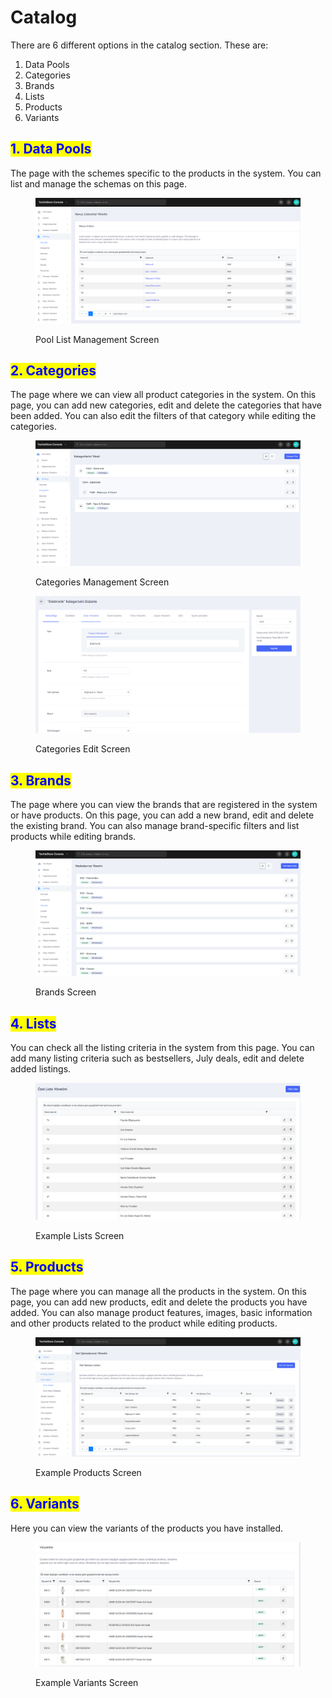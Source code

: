 # Catalog

There are 6 different options in the catalog section. These are:

1. Data Pools&#x20;
2. Categories&#x20;
3. Brands&#x20;
4. Lists&#x20;
5. Products
6. Variants

## <mark style="color:blue;">1. Data Pools</mark>

The page with the schemes specific to the products in the system. You can list and manage the schemas on this page.

<figure><img src="../../../.gitbook/assets/pools.png" alt=""><figcaption><p>Pool List Management Screen</p></figcaption></figure>

## <mark style="color:blue;">2. Categories</mark>

The page where we can view all product categories in the system. On this page, you can add new categories, edit and delete the categories that have been added. You can also edit the filters of that category while editing the categories.

<figure><img src="../../../.gitbook/assets/categories.png" alt=""><figcaption><p>Categories Management Screen</p></figcaption></figure>

<figure><img src="../../../.gitbook/assets/Edit Categories.png" alt=""><figcaption><p>Categories Edit Screen</p></figcaption></figure>

## <mark style="color:blue;">3. Brands</mark>

The page where you can view the brands that are registered in the system or have products. On this page, you can add a new brand, edit and delete the existing brand. You can also manage brand-specific filters and list products while editing brands.

<figure><img src="../../../.gitbook/assets/brands.png" alt=""><figcaption><p>Brands Screen</p></figcaption></figure>

## <mark style="color:blue;">4. Lists</mark>

You can check all the listing criteria in the system from this page. You can add many listing criteria such as bestsellers, July deals, edit and delete added listings.

<figure><img src="../../../.gitbook/assets/list.png" alt=""><figcaption><p>Example Lists Screen</p></figcaption></figure>

## <mark style="color:blue;">5. Products</mark>

The page where you can manage all the products in the system. On this page, you can add new products, edit and delete the products you have added. You can also manage product features, images, basic information and other products related to the product while editing products.

<figure><img src="../../../.gitbook/assets/product (2).png" alt=""><figcaption><p>Example Products Screen</p></figcaption></figure>

## <mark style="color:blue;">6. Variants</mark>

Here you can view the variants of the products you have installed.

<figure><img src="../../../.gitbook/assets/variants.png" alt=""><figcaption><p>Example Variants Screen</p></figcaption></figure>
